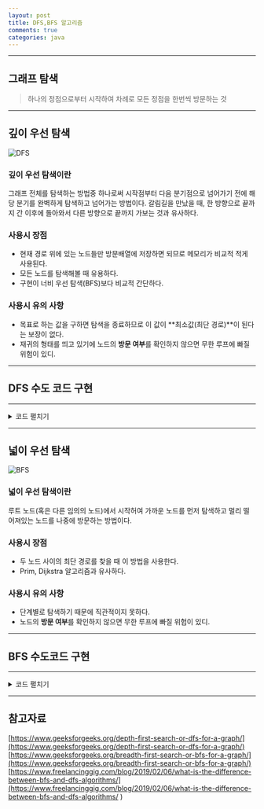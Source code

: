 ```yaml
---
layout: post
title: DFS,BFS 알고리즘
comments: true
categories: java
---
```


- - -
## 그래프 탐색

> 하나의 정점으로부터 시작하여 차례로 모든 정점을 한번씩 방문하는 것

- - -

## 깊이 우선 탐색

![DFS](https://user-images.githubusercontent.com/39397110/110506195-3875c900-8142-11eb-80af-c6b8414f46f8.png)

### 깊이 우선 탐색이란
그래프 전체를 탐색하는 방법중 하나로써 시작점부터 다음 분기점으로 넘어가기 전에 해당 분기를 완벽하게 탐색하고 넘어가는 방법이다.
갈림길을 만났을 때, 한 방향으로 끝까지 간 이후에 돌아와서 다른 방향으로 끝까지 가보는 것과 유사하다.

### 사용시 장점 
- 현재 경로 위에 있는 노드들만 방문배열에 저장하면 되므로 메모리가 비교적 적게 사용된다.
- 모든 노드를 탐색해볼 때 유용하다.
- 구현이 너비 우선 탐색(BFS)보다 비교적 간단하다.

### 사용시 유의 사항
- 목표로 하는 값을 구하면 탐색을 종료하므로 이 값이 **최소값(최단 경로)**이 된다는 보장이 없다.
- 재귀의 형태를 띄고 있기에 노드의 **방문 여부**를 확인하지 않으면 무한 루프에 빠질 위험이 있디.

- - -

## DFS 수도 코드 구현
 
- - -
<details>
<summary>코드 펼치기</summary>
<div markdown="1">

``` java

void search(Node root) {
  // 더이상 갈 수 있는 노드가 없으면 return
  if (root == null) return;
  // 1. root 노드 방문하여 작업 
  do(root);
  visited[root] = true; // 1-1. 방문한 노드를 표시
  // 2. root 노드와 인접한 정점을 모두 방문
  for each (Node n in adjacent[root]) {
    if (visited[n] == false) { // 4. 방문하지 않은 정점을 찾는다.
      search(n); // 3. root 노드와 인접한 정점 정점을 시작 정점으로 DFS를 시작
    }
  }
}

```
</div>
</details>

- - - 

## 넓이 우선 탐색

![BFS](https://user-images.githubusercontent.com/39397110/110507101-0fa20380-8143-11eb-9c6d-f8feee854418.png)


### 넓이 우선 탐색이란
루트 노드(혹은 다른 임의의 노드)에서 시작허여 가까운 노드를 먼저 탐색하고 멀리 떨어져있는 노드를 나중에 방문하는 방법이다.

### 사용시 장점 
- 두 노드 사이의 최단 경로를 찾을 때 이 방법을 사용한다.
- Prim, Dijkstra 알고리즘과 유사하다.

### 사용시 유의 사항
- 단계별로 탐색하기 때문에 직관적이지 못하다.
- 노드의 **방문 여부**를 확인하지 않으면 무한 루프에 빠질 위험이 있디.

- - -
## BFS 수도코드 구현 
- - -
<details>
<summary>코드 펼치기</summary>
<div markdown="1">

``` java

void search(Node root) {
  Queue queue = new Queue();
  visited[root] = true; // (방문한 노드 체크)
  queue.enqueue(root); // 1-1. 큐의 끝에 추가

  // 3. 큐가 소진될 때까지 계속한다.
  while (!queue.isEmpty()) {
    Node now = queue.dequeue(); // 큐의 앞에서 노드 추출
    do(now); // 2-1. 큐에서 추출한 노드 방문하여 작업

    // 2-2. 큐에서 꺼낸 노드와 인접한 노드들을 모두 차례로 방문한다.
    foreach (Node n in adjacent[now]) {
      if (visited[n] == false) {
        visited[n] = true; // (방문한 노드 체크)
        queue.enqueue(n); // 2-3. 다음 노드 큐의 끝에 추가
      }
    }
  }
}

```
</div>
</details>

- - -
## 참고자료
[https://www.geeksforgeeks.org/depth-first-search-or-dfs-for-a-graph/](https://www.geeksforgeeks.org/depth-first-search-or-dfs-for-a-graph/)
[https://www.geeksforgeeks.org/breadth-first-search-or-bfs-for-a-graph/](https://www.geeksforgeeks.org/breadth-first-search-or-bfs-for-a-graph/)
[https://www.freelancinggig.com/blog/2019/02/06/what-is-the-difference-between-bfs-and-dfs-algorithms/](https://www.freelancinggig.com/blog/2019/02/06/what-is-the-difference-between-bfs-and-dfs-algorithms/
)